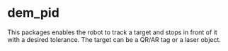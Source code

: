 # dem_pid
This packages enables the robot to track a target and stops in front of it with a desired tolerance. The target can be a QR/AR tag or a laser object.
